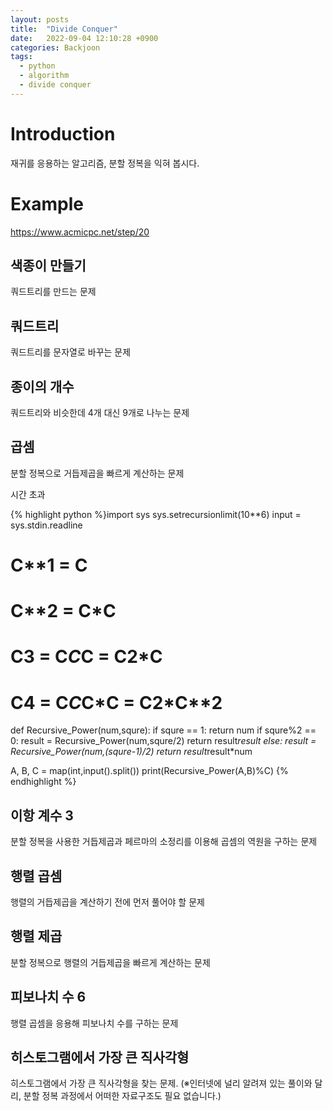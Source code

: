 ```yaml
---
layout: posts
title:  "Divide Conquer"
date:   2022-09-04 12:10:28 +0900
categories: Backjoon
tags:
  - python
  - algorithm
  - divide conquer
---
```


# Introduction

재귀를 응용하는 알고리즘, 분할 정복을 익혀 봅시다.

# Example

https://www.acmicpc.net/step/20

## 색종이 만들기

쿼드트리를 만드는 문제

## 쿼드트리

쿼드트리를 문자열로 바꾸는 문제

## 종이의 개수

쿼드트리와 비슷한데 4개 대신 9개로 나누는 문제

## 곱셈

분할 정복으로 거듭제곱을 빠르게 계산하는 문제

시간 초과

{% highlight python %}import sys
sys.setrecursionlimit(10**6)
input = sys.stdin.readline

# C**1 = C
# C**2 = C*C
# C**3 = C*C*C = C**2*C
# C**4 = C*C*C*C = C**2*C**2
def Recursive_Power(num,squre):
    if squre == 1:
        return num
    if squre%2 == 0:
        result = Recursive_Power(num,squre/2)
        return result*result
    else:
        result = Recursive_Power(num,(squre-1)/2)
        return result*result*num

A, B, C = map(int,input().split())
print(Recursive_Power(A,B)%C)
{% endhighlight %}

## 이항 계수 3

분할 정복을 사용한 거듭제곱과 페르마의 소정리를 이용해 곱셈의 역원을 구하는 문제

## 행렬 곱셈

행렬의 거듭제곱을 계산하기 전에 먼저 풀어야 할 문제

## 행렬 제곱

분할 정복으로 행렬의 거듭제곱을 빠르게 계산하는 문제

## 피보나치 수 6

행렬 곱셈을 응용해 피보나치 수를 구하는 문제

## 히스토그램에서 가장 큰 직사각형

히스토그램에서 가장 큰 직사각형을 찾는 문제. (※인터넷에 널리 알려져 있는 풀이와 달리, 분할 정복 과정에서 어떠한 자료구조도 필요 없습니다.)